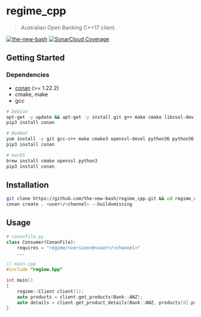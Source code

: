 # regime_cpp
> Australian Open Banking C++17 client.

[![the-new-bash](https://circleci.com/gh/the-new-bash/regime_cpp.svg?style=shield&circle-token=67c684a2743ce81c93b94d5f99829ec8a48bf5b6)](https://app.circleci.com/pipelines/github/the-new-bash/regime_cpp)
[![SonarCloud Coverage](https://sonarcloud.io/api/project_badges/measure?project=the-new-bash_regime_cpp&metric=coverage)](https://sonarcloud.io/component_measures/metric/coverage/list?id=the-new-bash_regime_cpp)


## Getting Started

### Dependencies
- [conan](https://conan.io/) (>= 1.22.2)
- cmake, make
- gcc

```bash
# Debian
apt-get -y update && apt-get -y install git g++ make cmake libssel-dev python3-pip python3-dev
pip3 install conan

# RedHat
yum install -y git gcc-c++ make cmake3 openssl-devel python36 python36-pip
pip3 install conan

# macOS
brew install cmake openssl python3
pip3 install conan
```

## Installation
```bash
git clone https://github.com/the-new-bash/regime_cpp.git && cd regime_cpp
conan create . <user>/<channel> --build=missing
```

## Usage
```python
# conanfile.py
class Consumer(ConanFile):
    requires = "regime/<version>@<user>/<channel>"
    ...
```
```c++
// main.cpp
#include "regime.hpp"

int main()
{    
    regime::Client client(1);
    auto products = client.get_products(Bank::ANZ);
    auto details = client.get_product_details(Bank::ANZ, products[0].product_id);
}
```
